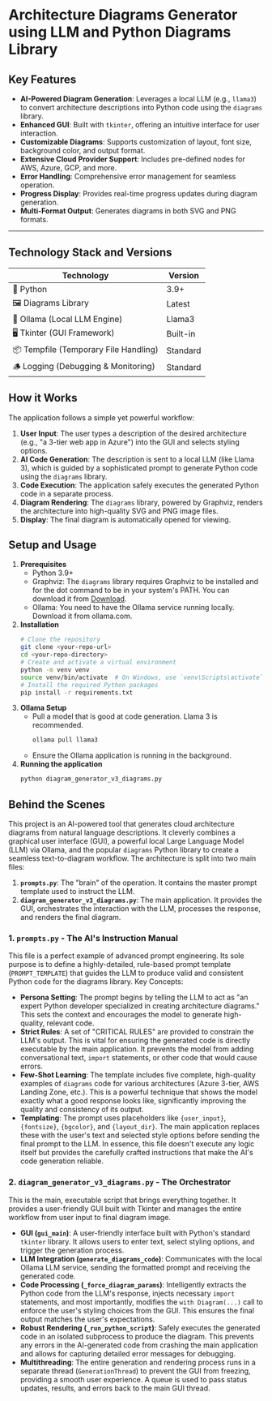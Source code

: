 # Architecture Diagrams Generator using LLM and Python Diagrams Library
## Key Features

- **AI-Powered Diagram Generation**: Leverages a local LLM (e.g., `llama3`) to convert architecture descriptions into Python code using the `diagrams` library.
- **Enhanced GUI**: Built with `tkinter`, offering an intuitive interface for user interaction.
- **Customizable Diagrams**: Supports customization of layout, font size, background color, and output format.
- **Extensive Cloud Provider Support**: Includes pre-defined nodes for AWS, Azure, GCP, and more.
- **Error Handling**: Comprehensive error management for seamless operation.
- **Progress Display**: Provides real-time progress updates during diagram generation.
- **Multi-Format Output**: Generates diagrams in both SVG and PNG formats.

---

## Technology Stack and Versions

| Technology                           | Version       |
|-------------------------------------|---------------|
| 🐍 Python                            | 3.9+          |
| 🖼️ Diagrams Library                  | Latest        |
| 🧠 Ollama (Local LLM Engine)         | Llama3        |
| 🖥️ Tkinter (GUI Framework)           | Built-in      |
| 📦 Tempfile (Temporary File Handling)| Standard      |
| 🪵 Logging (Debugging & Monitoring)  | Standard      |


## How it Works
The application follows a simple yet powerful workflow:
1.  **User Input**: The user types a description of the desired architecture (e.g., "a 3-tier web app in Azure") into the GUI and selects styling options.
2.  **AI Code Generation**: The description is sent to a local LLM (like Llama 3), which is guided by a sophisticated prompt to generate Python code using the `diagrams` library.
3.  **Code Execution**: The application safely executes the generated Python code in a separate process.
4.  **Diagram Rendering**: The `diagrams` library, powered by Graphviz, renders the architecture into high-quality SVG and PNG image files.
5.  **Display**: The final diagram is automatically opened for viewing.

## Setup and Usage
1.  **Prerequisites**
    -  Python 3.9+
    -  Graphviz: The `diagrams` library requires Graphviz to be installed and for the dot command to be in your system's PATH. You can download it from [Download](graphviz.org/download).
    -  Ollama: You need to have the Ollama service running locally. Download it from ollama.com.
2.  **Installation**
       ```bash
       # Clone the repository
       git clone <your-repo-url>
       cd <your-repo-directory>
       # Create and activate a virtual environment
       python -m venv venv
       source venv/bin/activate  # On Windows, use `venv\Scripts\activate`
       # Install the required Python packages
       pip install -r requirements.txt
       ```
3.  **Ollama Setup**
    -  Pull a model that is good at code generation. Llama 3 is recommended.
        ```bash
        ollama pull llama3
        ```
    -  Ensure the Ollama application is running in the background.
4.    **Running the application**
        ```bash
        python diagram_generator_v3_diagrams.py
        ```

## Behind the Scenes
This project is an AI-powered tool that generates cloud architecture diagrams from natural language descriptions. It cleverly combines a graphical user interface (GUI), a powerful local Large Language Model (LLM) via Ollama, and the popular `diagrams` Python library to create a seamless text-to-diagram workflow. The architecture is split into two main files:
1.  **`prompts.py`**: The "brain" of the operation. It contains the master prompt template used to instruct the LLM.
2.  **`diagram_generator_v3_diagrams.py`**: The main application. It provides the GUI, orchestrates the interaction with the LLM, processes the response, and renders the final diagram.

### 1. `prompts.py` - The AI's Instruction Manual
This file is a perfect example of advanced prompt engineering. Its sole purpose is to define a highly-detailed, rule-based prompt template (`PROMPT_TEMPLATE`) that guides the LLM to produce valid and consistent Python code for the diagrams library.
Key Concepts:
- **Persona Setting**: The prompt begins by telling the LLM to act as "an expert Python developer specialized in creating architecture diagrams." This sets the context and encourages the model to generate high-quality, relevant code.
- **Strict Rules**: A set of "CRITICAL RULES" are provided to constrain the LLM's output. This is vital for ensuring the generated code is directly executable by the main application. It prevents the model from adding conversational text, `import` statements, or other code that would cause errors.
- **Few-Shot Learning**: The template includes five complete, high-quality examples of `diagrams` code for various architectures (Azure 3-tier, AWS Landing Zone, etc.). This is a powerful technique that shows the model exactly what a good response looks like, significantly improving the quality and consistency of its output.
- **Templating**: The prompt uses placeholders like `{user_input}`, `{fontsize}`, `{bgcolor}`, and `{layout_dir}`. The main application replaces these with the user's text and selected style options before sending the final prompt to the LLM.
In essence, this file doesn't execute any logic itself but provides the carefully crafted instructions that make the AI's code generation reliable.

### 2. `diagram_generator_v3_diagrams.py` - The Orchestrator
This is the main, executable script that brings everything together. It provides a user-friendly GUI built with Tkinter and manages the entire workflow from user input to final diagram image.
- **GUI (`gui_main`)**: A user-friendly interface built with Python's standard `tkinter` library. It allows users to enter text, select styling options, and trigger the generation process.
- **LLM Integration (`generate_diagrams_code`)**: Communicates with the local Ollama LLM service, sending the formatted prompt and receiving the generated code.
- **Code Processing (`_force_diagram_params`)**: Intelligently extracts the Python code from the LLM's response, injects necessary `import` statements, and most importantly, modifies the `with Diagram(...)` call to enforce the user's styling choices from the GUI. This ensures the final output matches the user's expectations.
- **Robust Rendering (`_run_python_script`)**: Safely executes the generated code in an isolated subprocess to produce the diagram. This prevents any errors in the AI-generated code from crashing the main application and allows for capturing detailed error messages for debugging.
- **Multithreading**: The entire generation and rendering process runs in a separate thread (`GenerationThread`) to prevent the GUI from freezing, providing a smooth user experience. A queue is used to pass status updates, results, and errors back to the main GUI thread.
